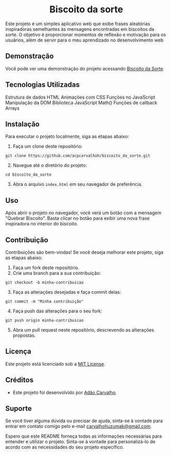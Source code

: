 # <h1 align="center">Biscoito da sorte</h1>
Este projeto é um simples aplicativo web que exibe frases aleatórias inspiradoras semelhantes às mensagens encontradas em biscoitos da sorte. O objetivo é proporcionar momentos de reflexão e motivação para os usuários, além de servir para o meu aprendizado no desenvolvimento web

## Demonstração

Você pode ver uma demonstração do projeto acessando [Biscoito da Sorte](https://acpcarvalhoh.github.io/biscoito_da_sorte/).

## Tecnologias Utilizadas
Estrutura de dados HTML
Animações com CSS
Funções no JavaScript
Manipulação da DOM
Biblioteca JavaScript Math()
Funções de callback
Arrays

## Instalação

Para executar o projeto localmente, siga as etapas abaixo:

1. Faça um clone deste repositório:

```
git clone https://github.com/acpcarvalhoh/biscoito_da_sorte.git
```

2. Navegue até o diretório do projeto:

```
cd biscoito_da_sorte
```

3. Abra o arquivo `index.html` em seu navegador de preferência.

## Uso

Após abrir o projeto no navegador, você verá um botão com a mensagem "Quebrar Biscoito". Basta clicar no botão para exibir uma nova frase inspiradora no interior do biscoito.

## Contribuição

Contribuições são bem-vindas! Se você deseja melhorar este projeto, siga as etapas abaixo:

1. Faça um fork deste repositório.
2. Crie uma branch para a sua contribuição:

```
git checkout -b minha-contribuicao
```

3. Faça as alterações desejadas e faça commit delas:

```
git commit -m "Minha contribuição"
```

4. Faça push das alterações para o seu fork:

```
git push origin minha-contribuicao
```

5. Abra um pull request neste repositório, descrevendo as alterações propostas.

## Licença

Este projeto está licenciado sob a [MIT License](https://github.com/acpcarvalhoh/biscoito_da_sorte/blob/master/LICENSE).

## Créditos

- Este projeto foi desenvolvido por [Adão Carvalho](https://github.com/acpcarvalhoh).

## Suporte

Se você tiver alguma dúvida ou precisar de ajuda, sinta-se à vontade para entrar em contato comigo pelo e-mail [carvalhohuzumak@gmail.com](mailto:carvalhohuzumak@gmail.com).

Espero que este README forneça todas as informações necessárias para entender e utilizar o projeto. Sinta-se à vontade para personalizá-lo de acordo com as necessidades do seu projeto específico.
